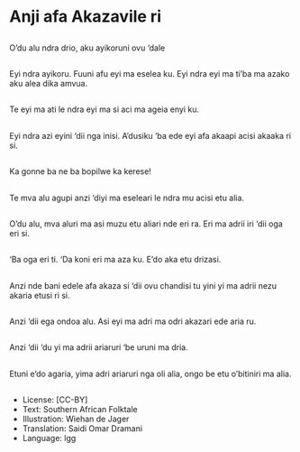 # Anji afa Akazavile ri

##
O’du alu ndra drio, aku
ayikoruni ovu ‘dale

##
Eyi ndra ayikoru. Fuuni
afu eyi ma eselea ku.
Eyi ndra eyi ma ti’ba
ma azako aku alea dika
amvua.

##
Te eyi ma ati le ndra eyi
ma si aci ma ageia enyi
ku.

##
Eyi ndra azi eyini ‘dii
nga inisi. A’dusiku ‘ba
ede eyi afa akaapi acisi
akaaka ri si.

##
Ka gonne ba ne ba bopilwe ka kerese!

##
Te mva alu agupi anzi
‘diyi ma eseleari le ndra
mu acisi etu alia.

##
O’du alu, mva aluri ma
asi muzu etu aliari nde
eri ra. Eri ma adrii iri ‘dii
oga eri si.

##
‘Ba oga eri ti. ‘Da koni
eri ma aza ku. E’do aka
etu drizasi.

##
Anzi nde bani edele afa
akaza si ‘dii ovu
chandisi tu yini yi ma
adrii nezu akaria etusi ri
si.

##
Anzi ‘dii ega ondoa alu.
Asi eyi ma adri ma odri
akazari ede aria ru.

##
Anzi ‘dii ‘du yi ma adrii
ariaruri ‘be uruni ma
dria.

##
Etuni e’do agaria, yima
adri ariaruri nga oli alia,
ongo be etu o’bitiniri
ma alia.

##
* License: [CC-BY]
* Text: Southern African Folktale
* Illustration: Wiehan de Jager
* Translation: Saidi Omar Dramani
* Language: lgg
